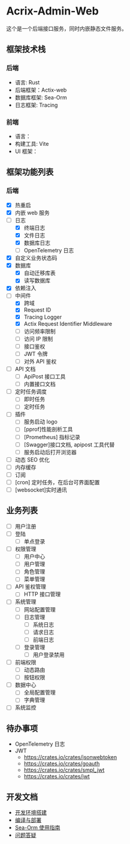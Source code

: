 # Acrix-Admin-Web

这个是一个后端接口服务，同时内嵌静态文件服务。

## 框架技术栈

### 后端

- 语言: Rust
- 后端框架：Actix-web
- 数据库框架: Sea-Orm
- 日志框架: Tracing

### 前端

- 语言：
- 构建工具: Vite
- UI 框架：

## 框架功能列表

### 后端

- [x] 热重启
- [x] 内嵌 web 服务
- [ ] 日志
  - [x] 终端日志
  - [x] 文件日志
  - [x] 数据库日志
  - [ ] OpenTelemetry 日志
- [x] 自定义业务状态码
- [x] 数据库
  - [x] 自动迁移库表
  - [x] 读写数据库
- [x] 依赖注入
- [ ] 中间件
  - [x] 跨域
  - [x] Request ID
  - [x] Tracing Logger
  - [x] Actix Request Identifier Middleware
  - [ ] 访问频率限制
  - [ ] 访问 IP 限制
  - [ ] 接口鉴权
  - [ ] JWT 令牌
  - [ ] 对外 API 鉴权
- [ ] API 文档
  - [ ] ApiPost 接口工具
  - [ ] 内置接口文档
- [ ] 定时任务调度
  - [ ] 即时任务
  - [ ] 定时任务
- [ ] 插件
  - [ ] 服务启动 logo
  - [ ] [pprof]性能剖析工具
  - [ ] [Prometheus] 指标记录
  - [ ] [Swagger]接口文档, apipost 工具代替
  - [ ] 服务启动后打开浏览器
- [ ] 动态 SEO 优化
- [ ] 内存缓存
- [ ] 订阅
- [ ] [cron] 定时任务，在后台可界面配置
- [ ] [websocket]实时通讯

## 业务列表

- [ ] 用户注册
- [ ] 登陆
  - [ ] 单点登录
- [ ] 权限管理
  - [ ] 用户中心
  - [ ] 用户管理
  - [ ] 角色管理
  - [ ] 菜单管理
- [ ] API 鉴权管理
  - [ ] HTTP 接口管理
- [ ] 系统管理
  - [ ] 网站配置管理
  - [ ] 日志管理
    - [ ] 系统日志
    - [ ] 请求日志
    - [ ] 前端日志
  - [ ] 登录管理
    - [ ] 用户登录禁用
- [ ] 前端权限
  - [ ] 动态路由
  - [ ] 按钮权限
- [ ] 数据中心
  - [ ] 全局配置管理
  - [ ] 字典管理
- [ ] 系统监控

## 待办事项

- OpenTelemetry 日志
- JWT
  - https://crates.io/crates/jsonwebtoken
  - https://crates.io/crates/goauth
  - https://crates.io/crates/smpl_jwt
  - https://crates.io/crates/jwt

## 开发文档

- [开发环境搭建](./docs/开发环境搭建.md)
- [编译与部署](./docs/编译与部署.md)
- [Sea-Orm 使用指南](./docs/Sea-Orm使用指南.md)
- [问题答疑](./docs/Q&A.md)
